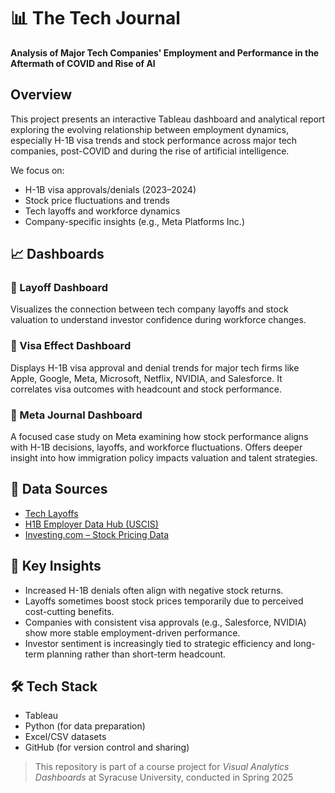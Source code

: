 # 📊 The Tech Journal

**Analysis of Major Tech Companies' Employment and Performance in the Aftermath of COVID and Rise of AI**

## Overview
This project presents an interactive Tableau dashboard and analytical report exploring the evolving relationship between employment dynamics, especially H-1B visa trends and stock performance across major tech companies, post-COVID and during the rise of artificial intelligence.

We focus on:
- H-1B visa approvals/denials (2023–2024)
- Stock price fluctuations and trends
- Tech layoffs and workforce dynamics
- Company-specific insights (e.g., Meta Platforms Inc.)

## 📈 Dashboards

### 🔹 Layoff Dashboard
Visualizes the connection between tech company layoffs and stock valuation to understand investor confidence during workforce changes.

### 🔹 Visa Effect Dashboard
Displays H-1B visa approval and denial trends for major tech firms like Apple, Google, Meta, Microsoft, Netflix, NVIDIA, and Salesforce. It correlates visa outcomes with headcount and stock performance.

### 🔹 Meta Journal Dashboard
A focused case study on Meta examining how stock performance aligns with H-1B decisions, layoffs, and workforce fluctuations. Offers deeper insight into how immigration policy impacts valuation and talent strategies.

## 📂 Data Sources

- [Tech Layoffs](https://tech.co/news/tech-companies-layoffs)
- [H1B Employer Data Hub (USCIS)](https://www.uscis.gov/tools/reports-and-studies/h-1b-employer-data-hub)
- [Investing.com – Stock Pricing Data](https://www.investing.com/equities/google-inc-historical-data)

## 🎯 Key Insights

- Increased H-1B denials often align with negative stock returns.
- Layoffs sometimes boost stock prices temporarily due to perceived cost-cutting benefits.
- Companies with consistent visa approvals (e.g., Salesforce, NVIDIA) show more stable employment-driven performance.
- Investor sentiment is increasingly tied to strategic efficiency and long-term planning rather than short-term headcount.

## 🛠️ Tech Stack

- Tableau  
- Python (for data preparation)  
- Excel/CSV datasets  
- GitHub (for version control and sharing)

> This repository is part of a course project for *Visual Analytics Dashboards* at Syracuse University, conducted in Spring 2025

